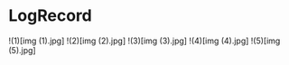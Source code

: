 # LogRecord
!(1)[img (1).jpg]
!(2)[img (2).jpg]
!(3)[img (3).jpg]
!(4)[img (4).jpg]
!(5)[img (5).jpg]
